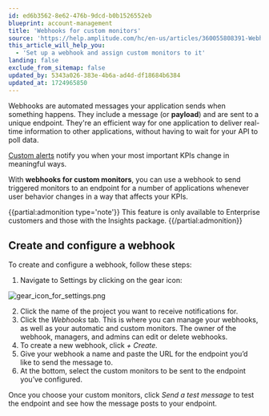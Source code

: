 ```yaml
---
id: ed6b3562-8e62-476b-9dcd-b0b1526552eb
blueprint: account-management
title: 'Webhooks for custom monitors'
source: 'https://help.amplitude.com/hc/en-us/articles/360055808391-Webhooks-for-custom-monitors'
this_article_will_help_you:
  - 'Set up a webhook and assign custom monitors to it'
landing: false
exclude_from_sitemap: false
updated_by: 5343a026-383e-4b6a-ad4d-df18684b6384
updated_at: 1724965850
---
```

Webhooks are automated messages your application sends when something happens. They include a message (or **payload**) and are sent to a unique endpoint. They're an efficient way for one application to deliver real-time information to other applications, without having to wait for your API to poll data.

[Custom alerts](/docs/analytics/insights) notify you when your most important KPIs change in meaningful ways.

With **webhooks for custom monitors**, you can use a webhook to send triggered monitors to an endpoint for a number of applications whenever user behavior changes in a way that affects your KPIs.

{{partial:admonition type='note'}}
 This feature is only available to Enterprise customers and those with the Insights package.
{{/partial:admonition}}

## Create and configure a webhook

To create and configure a webhook, follow these steps:

1. Navigate to Settings by clicking on the gear icon:

![gear_icon_for_settings.png](/docs/output/img/account-management/gear-icon-for-settings-png.png)

2. Click the name of the project you want to receive notifications for.
3. Click the *Webhooks* tab. This is where you can manage your webhooks, as well as your automatic and custom monitors. The owner of the webhook, managers, and admins can edit or delete webhooks.
4. To create a new webhook, click *+ Create.*
5. Give your webhook a name and paste the URL for the endpoint you’d like to send the message to.
6. At the bottom, select the custom monitors to be sent to the endpoint you’ve configured.

Once you choose your custom monitors, click *Send a test message* to test the endpoint and see how the message posts to your endpoint.